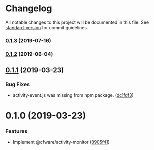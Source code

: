 # Changelog

All notable changes to this project will be documented in this file. See [standard-version](https://github.com/conventional-changelog/standard-version) for commit guidelines.

### [0.1.3](https://github.com/cfware/activity-monitor/compare/v0.1.2...v0.1.3) (2019-07-16)



### [0.1.2](https://github.com/cfware/activity-monitor/compare/v0.1.1...v0.1.2) (2019-06-04)



## [0.1.1](https://github.com/cfware/activity-monitor/compare/v0.1.0...v0.1.1) (2019-03-23)


### Bug Fixes

* activity-event.js was missing from npm package. ([dc1fdf3](https://github.com/cfware/activity-monitor/commit/dc1fdf3))



# 0.1.0 (2019-03-23)


### Features

* Implement @cfware/activity-monitor ([8905f41](https://github.com/cfware/activity-monitor/commit/8905f41))
